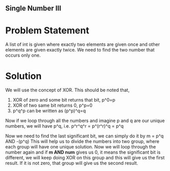 ## Single Number III

# Problem Statement 
A list of int is given where exactly two elements are given once and other elements are given exactly twice. We need to find the two number that occurs only one.

# Solution 
We will use the concept of XOR. This should be noted that, 
1. XOR of zero and some bit returns that bit, p^0=p
2. XOR of two same bit returns 0, p^p=0
3. p\^q^p can be written as (p\^p)^q=q

Now if we loop through all the numbers and imagine p and q are our unique numbers, we will 
have p^q, i.e.
    p\^r\^q\^r = p\^(r\^r)\^q = p\^q 
    
Now we need to find the last significant bit, we can simply do it by
    m = p^q AND -(p^q)
This will help us to divide the numbers into two group, where each group will have one unique solution.
Now we will loop through the number again and if **m AND num** gives us 0, it means the significant bit is different, we will keep doing XOR on this group and this will give us the first result. If it is not zero, that group will give us the second result.